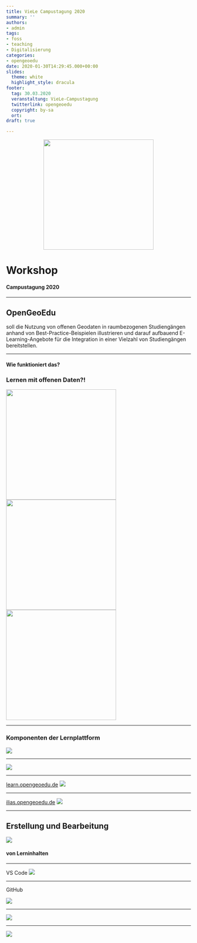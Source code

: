 ```yaml
---
title: VieLe Campustagung 2020
summary: ''
authors:
- admin
tags:
- foss
- teaching
- Digitalisierung
categories:
- opengeoedu
date: 2020-01-30T14:29:45.000+00:00
slides:
  theme: white
  highlight_style: dracula
footer:
  tag: 30.03.2020
  veranstaltung: VieLe-Campustagung
  twitterlink: opengeoedu
  copyright: by-sa
  ort: 
draft: true

---
```

<style>
  .object-fit {
    width: 300px;
    height: 300px;
    margin: 0em auto;
  }

  .object-fit img {
    object-fit: cover;
    width: 100%;
    height: 100%;
  }

</style>

<div class="object-fit">
  <img src="/uploads/LOGO_open_geo_edu_RGB.png" style="background:none; border:none; box-shadow:none;">
</div>

# Workshop

#### Campustagung 2020

***

## OpenGeoEdu

soll die Nutzung von <span class="fragment highlight-blue">offenen Geodaten in raumbezogenen Studiengängen</span> anhand
von Best-Practice-Beispielen illustrieren und darauf aufbauend <span
  class="fragment highlight-blue">E-Learning-Angebote</span> für die <span class="fragment highlight-blue">Integration
  in einer Vielzahl von Studiengängen</span> bereitstellen.

***

#### Wie funktioniert das?

### Lernen mit offenen Daten?!

<section>
  <img class="fragment" height="300" src="lupe.png" style="background:none; border:none; box-shadow:none;">
  <img class="fragment" height="300" src="workit.gif" style="background:none; border:none; box-shadow:none;">
  <img class="fragment" height="300" src="test.png" style="background:none; border:none; box-shadow:none;">
</section>

***

### Komponenten der Lernplattform

![](komponenten.png)

***

![](offeneLernplattform.png)

***

[learn.opengeoedu.de](https://learn.opengeoedu.de)
![](learn-start.png)

***

[ilias.opengeoedu.de](https://ilias.opengeoedu.de)
![](ilias-start.png)

***

## Erstellung und Bearbeitung

![](https://media.giphy.com/media/p3K9tRGVitrDQHlPkG/giphy.gif)

#### von Lerninhalten


***

VS Code
![](md_edit_in_VSCode.png)

***

GitHub

![](oge-github.png)

***

![](oge-forks.png)

***

![](oge-review-pr.png)